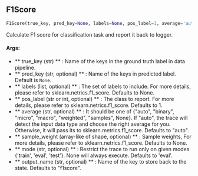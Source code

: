 ## F1Score
```python
F1Score(true_key, pred_key=None, labels=None, pos_label=1, average='auto', sample_weight=None, mode='eval', output_name='f1score')
```
Calculate F1 score for classification task and report it back to logger.

#### Args:

* ** true_key (str) ** :  Name of the keys in the ground truth label in data pipeline.
* ** pred_key (str, optional) ** :  Name of the keys in predicted label. Default is `None`.
* ** labels (list, optional) ** :  The set of labels to include. For more details, please refer to        sklearn.netrics.f1_score. Defaults to None.
* ** pos_label (str or int, optional) ** :  The class to report. For more details, please refer to        sklearn.netrics.f1_score. Defaults to 1.
* ** average (str, optional) ** :  It should be one of {"auto", "binary", "micro", "macro", "weighted", "samples", None}.        If "auto", the trace will detect the input data type and choose the right average for you. Otherwise, it        will pass its to sklearn.metrics.f1_score. Defaults to "auto".
* ** sample_weight (array-like of shape, optional) ** :  Sample weights, For more details, please refer to        sklearn.netrics.f1_score. Defaults to None.
* ** mode (str, optional) ** :  Restrict the trace to run only on given modes {'train', 'eval', 'test'}. None will always                execute. Defaults to 'eval'.
* ** output_name (str, optional) ** :  Name of the key to store back to the state. Defaults to "f1score".